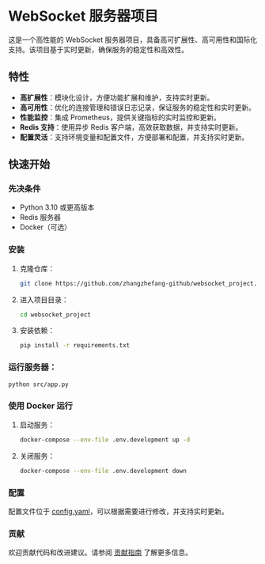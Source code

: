 # WebSocket 服务器项目

这是一个高性能的 WebSocket 服务器项目，具备高可扩展性、高可用性和国际化支持。该项目基于实时更新，确保服务的稳定性和高效性。

## 特性

- **高扩展性**：模块化设计，方便功能扩展和维护，支持实时更新。
- **高可用性**：优化的连接管理和错误日志记录，保证服务的稳定性和实时更新。
- **性能监控**：集成 Prometheus，提供关键指标的实时监控和更新。
- **Redis 支持**：使用异步 Redis 客户端，高效获取数据，并支持实时更新。
- **配置灵活**：支持环境变量和配置文件，方便部署和配置，并支持实时更新。

## 快速开始

### 先决条件

- Python 3.10 或更高版本
- Redis 服务器
- Docker（可选）

### 安装

1. 克隆仓库：

   ```bash
   git clone https://github.com/zhangzhefang-github/websocket_project.git
   ```

2. 进入项目目录：

   ```bash
   cd websocket_project
   ```

3. 安装依赖：

   ```bash
   pip install -r requirements.txt
   ```

### 运行服务器：

   ```bash
   python src/app.py
   ```

### 使用 Docker 运行

1. 启动服务：

   ```bash
   docker-compose --env-file .env.development up -d
   ```

2. 关闭服务：

   ```bash
   docker-compose --env-file .env.development down
   ```

### 配置

配置文件位于 [config.yaml](config.yaml)，可以根据需要进行修改，并支持实时更新。

### 贡献

欢迎贡献代码和改进建议。请参阅 [贡献指南](CONTRIBUTING.md) 了解更多信息。
